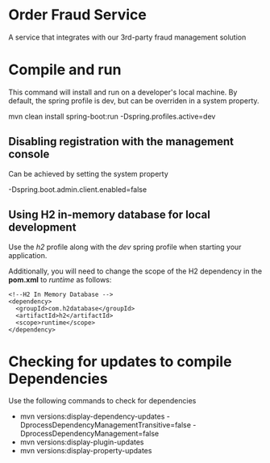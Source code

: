 # Order Fraud Service
A service that integrates with our 3rd-party fraud management solution

# Compile and run

This command will install and run on a developer's local machine.
By default, the spring profile is dev, but can be overriden in a system property.

mvn clean install spring-boot:run -Dspring.profiles.active=dev

## Disabling registration with the management console

Can be achieved by setting the system property 

-Dspring.boot.admin.client.enabled=false

## Using H2 in-memory database for local development

Use the *h2* profile along with the *dev* spring profile when starting your application.

Additionally, you will need to change the scope of the H2 dependency in the **pom.xml** to *runtime* as follows:

```
<!--H2 In Memory Database -->
<dependency>
  <groupId>com.h2database</groupId>
  <artifactId>h2</artifactId>
  <scope>runtime</scope>
</dependency>
```



# Checking for updates to compile Dependencies

Use the following commands to check for dependencies

- mvn versions:display-dependency-updates -DprocessDependencyManagementTransitive=false -DprocessDependencyManagement=false
- mvn versions:display-plugin-updates
- mvn versions:display-property-updates

